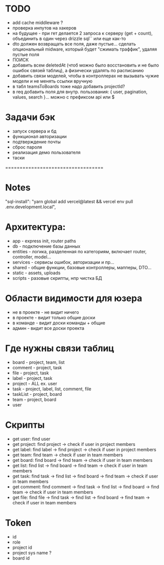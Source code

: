 # TODO
- add cache middleware ?
- проверка инпутов на хакеров
- на будущее - при гет делается 2 запроса к серверу (get + count), объединить в один через drizzle sql`` или еще как-то
- dto должен возвращать все поля, даже пустые... сделать опциональный midware, который будет "сжимать траффик", удаляя пустые поля
- ПОИСК
- добавить всем deletedAt (чтоб можно было восстановить и не было ошибок связей таблиц), а физически удалять по расписанию
- добавить связи моделей, чтобы в контроллерах не вызывать чужие модели и не менять ссылки вручную
- в табл teamsToBoards тоже надо добавить projectId?
- в req добавить поля для внутр. пользования: { user, pagination, values, search }... можно с префиксом api или $

# Задачи бэк
- запуск сервера и бд
- функционал авторизации
- подтверждение почты
- сброс пароля
- реализация демо пользователя
- таски

==================================

# Notes
"sql-install": "yarn global add vercel@latest && vercel env pull .env.development.local",


# Архитектура:
- app - express init, router paths
- db - подключение базы данных
- entities - логика, разделенная по категориям, включает router, controller, model...
- services - сервисы ошибок, авторизации и пр...
- shared - общие функции, базовые контроллеры, мапперы, DTO...
- static - assets, uploads
- scripts - разовые скрипты, нпр чистка БД


# Области видимости для юзера
- не в проекте - не видит ничего
- в проекте - видит только общие доски
- в команде - видит доски команды + общие
- админ - видит все доски проекта

# Где нужны связи таблиц
- board - project, team, list
- comment - project, task
- file - project, task
- label - project, task
- project - ALL ex. user
- task - project, label, list, comment, file
- taskList - project, board
- team - project, board
- user

# Скрипты
- get user: find user
- get project: find project -> check if user in project members
- get label: find label -> find project -> check if user in project members
- get team: find team -> check if user in team members
- get board: find board -> find team -> check if user in team members
- get list: find list -> find board -> find team -> check if user in team members
- get task: find task -> find list -> find board -> find team -> check if user in team members
- get comment: find comment -> find task -> find list -> find board -> find team -> check if user in team members
- get file: find file -> find task -> find list -> find board -> find team -> check if user in team members

# Token
- id
- role
- project id
- project sys name ?
- board id
